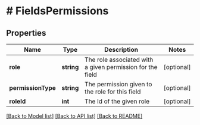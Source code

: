 # # FieldsPermissions

## Properties

Name | Type | Description | Notes
------------ | ------------- | ------------- | -------------
**role** | **string** | The role associated with a given permission for the field | [optional]
**permissionType** | **string** | The permission given to the role for this field | [optional]
**roleId** | **int** | The Id of the given role | [optional]

[[Back to Model list]](../../README.md#models) [[Back to API list]](../../README.md#endpoints) [[Back to README]](../../README.md)
